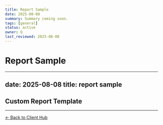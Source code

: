 ```yaml
---
title: Report Sample
date: 2025-08-08
summary: Summary coming soon.
tags: [general]
status: active
owner: Q
last_reviewed: 2025-08-08
---
```

# Report Sample

---
date: 2025-08-08
title: report sample
---
## Custom Report Template

---
[← Back to Client Hub](https://www.builtbyrays.com/Client-Vault/portal)

